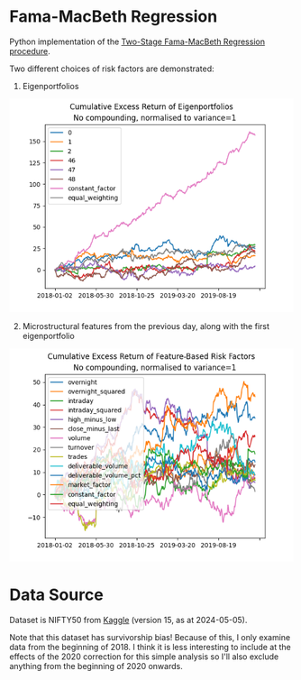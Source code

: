 # Fama-MacBeth Regression
Python implementation of the [Two-Stage Fama-MacBeth Regression procedure](https://en.wikipedia.org/wiki/Fama%E2%80%93MacBeth_regression).

Two different choices of risk factors are demonstrated:

1. Eigenportfolios

![Eigenportfolios](https://github.com/odenpetersen/fama-macbeth-regression/blob/main/output/eigenportfolios.png?raw=true)

2. Microstructural features from the previous day, along with the first eigenportfolio

![Microstructural features](https://github.com/odenpetersen/fama-macbeth-regression/blob/main/output/features.png?raw=true)

# Data Source
Dataset is NIFTY50 from [Kaggle](https://www.kaggle.com/datasets/rohanrao/nifty50-stock-market-data/data) (version 15, as at 2024-05-05).

Note that this dataset has survivorship bias! Because of this, I only examine data from the beginning of 2018. I think it is less interesting to include at the effects of the 2020 correction for this simple analysis so I'll also exclude anything from the beginning of 2020 onwards.
